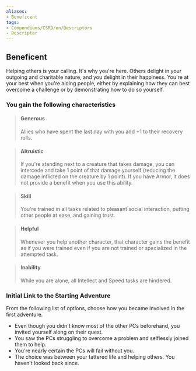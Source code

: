 ```yaml
---
aliases:
- Beneficent
tags:
- Compendiums/CSRD/en/Descriptors
- Descriptor
---
```


## Beneficent  
Helping others is your calling. It's why you're here. Others delight in your outgoing and charitable nature, and you delight in their happiness. You're at your best when you're aiding people, either by explaining how they can best overcome a challenge or by demonstrating how to do so yourself.
### You gain the following characteristics  
> #### Generous
> Allies who have spent the last day with you add +1 to their recovery rolls.  

> #### Altruistic
> If you're standing next to a creature that takes damage, you can intercede and take 1 point of that damage yourself (reducing the damage inflicted on the creature by 1 point). If you have Armor, it does not provide a benefit when you use this ability.  

> #### Skill
> You're trained in all tasks related to pleasant social interaction, putting other people at ease, and gaining trust.  

> #### Helpful
> Whenever you help another character, that character gains the benefit as if you were trained even if you are not trained or specialized in the attempted task.  

> #### Inability
> While you are alone, all Intellect and Speed tasks are hindered.  

### Initial Link to the Starting Adventure  
From the following list of options, choose how you became involved in the first adventure.  
- Even though you didn't know most of the other PCs beforehand, you invited yourself along on their quest.  
- You saw the PCs struggling to overcome a problem and selflessly joined them to help.  
- You're nearly certain the PCs will fail without you.  
- The choice was between your tattered life and helping others. You haven't looked back since.  